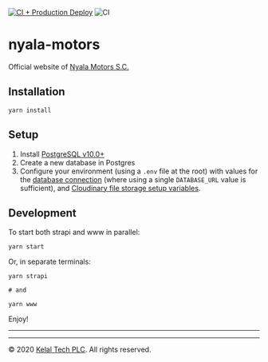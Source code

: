 [![CI + Production Deploy](https://github.com/kelaltech/nyala-motors/workflows/CI%20+%20Production%20Deploy/badge.svg)](https://github.com/kelaltech/nyala-motors/actions)
![CI](https://github.com/kelaltech/nyala-motors/workflows/CI/badge.svg)

# nyala-motors

Official website of [Nyala Motors S.C.](https://www.nyalamotors.com/)

## Installation

```
yarn install
```

## Setup

1. Install [PostgreSQL v10.0+](https://www.postgresql.org/download/)
2. Create a new database in Postgres
3. Configure your environment (using a `.env` file at the root) with values for the [database connection](strapi/config/database.js) (where using a single `DATABASE_URL` value is sufficient), and [Cloudinary file storage setup variables](strapi/extensions/upload/config/settings.json).
 
## Development

To start both strapi and www in parallel:

```
yarn start
```

Or, in separate terminals:

```
yarn strapi

# and

yarn www
```

Enjoy!

---

---

© 2020 [Kelal Tech PLC](https://www.kelaltech.com/). All rights reserved.
